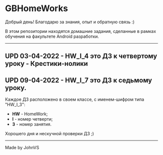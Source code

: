 # GBHomeWorks
 
Добрый день!
Благодарю за знания, опыт и обратную связь :)

В этом репозитории находятся домашние задания, сделанные в рамках
обучения на факультете Android разработки.

---
UPD 03-04-2022 - HW_I_4 это ДЗ к четвертому уроку - Крестики-нолики
---
UPD 09-04-2022 - HW_I_7 это ДЗ к седьмому уроку.
---

Каждое ДЗ расположено в своем классе, с именем-шифром типа "HW_I_3":
 * **HW** - HomeWork;
 * **I** - номер четверти;
 * **3** - номер занятия.

Хорошего дня и нескучной проверки ДЗ ;)

---
Made by JohnVS
